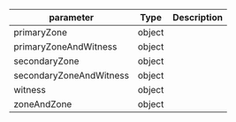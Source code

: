 | parameter | Type | Description |
| ----------- | ----------- |----------- |
| primaryZone  |  object  |    |
| primaryZoneAndWitness  |  object  |    |
| secondaryZone  |  object  |    |
| secondaryZoneAndWitness  |  object  |    |
| witness  |  object  |    |
| zoneAndZone  |  object  |    |